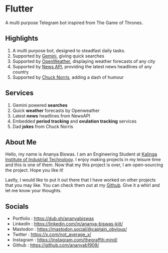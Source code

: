 # Flutter
A multi purpose Telegram bot inspired from The Game of Thrones.  

## Highlights
1. A multi purpose bot, designed to steadfast daily tasks.
2. Supported by [Gemini](https://gemini.google.com/?hl=en-IN), giving quick searches
3. Supported by [OpenWeather](https://openweathermap.org/), displaying weather forecasts of any city
4. Supported by [News API](https://newsapi.org/), providing the latest news headlines of any country
5. Supported by [Chuck Norris](https://api.chucknorris.io/), adding a dash of humour 

## Services
1. Gemini powered __searches__
2. Quick __weather__ forecasts by Openweather
3. Latest __news__ headlines from NewsAPI
4. Embedded __period tracking__ and __ovulation tracking__ services
5. Dad __jokes__ from Chuck Norris

## About Me
Hello, my name is Ananya Biswas. I am an Engineering Student at [Kalinga Institute of Industrial Technology](https://kiit.ac.in/). I enjoy making projects in my leisure time and this is one of them. Now that my this project is over, I am open-sourcing the project. Hope you like it!

Lastly, I would like to put it out there that I have worked on other projects that you may like. You can check them out at my [Github](https://github.com/ananyab1909/). Give it a whirl and let me know your thoughts.

## Socials
  - Portfolio : https://dub.sh/ananyabiswas
  - LinkedIn : https://linkedin.com/in/ananya-biswas-kiit/
  - Mastodon : https://mastodon.social/@captain_obvious/
  - Twitter : https://x.com/not_average_x/
  - Instagram : https://instagram.com/thegraffiti.mind/
  - Github : https://github.com/ananyab1909/

